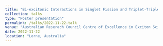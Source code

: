 ```yaml
---
title: "Bi-excitonic Interactions in Singlet Fission and Triplet-Triplet Annihilation"
collection: talks
type: "Poster presentation"
permalink: /talks/2022-11-22-talk
venue: "Australian Reserach Council Centre of Excellence in Exciton Science, Annual Workshop"
date: 2022-11-22
location: "Lorne, Australia"
---
```


<!-- ![2022-04-04-talk](/images/givingtalk.JPG) -->
